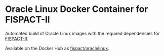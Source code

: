 # Oracle Linux Docker Container for FISPACT-II

Automated build of Oracle Linux images with the required dependencies for [FISPACT-II](http://fispact.ukaea.uk).

Available on the Docker Hub as [fispact/oraclelinux](https://hub.docker.com/r/fispact/oraclelinux/).
